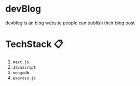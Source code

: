 # devBlog

devblog is an blog website people can publish their blog post

# TechStack 📋

  1. `next.js`
  2. `Javascript`
  3. `mongodb`
  4. `express.js`
